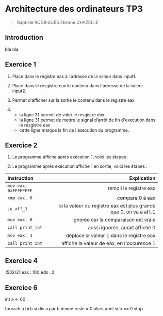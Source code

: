 # Architecture des ordinateurs TP3
>Baptiste RODRIGUES
>Etienne CHAZELLE


## Introduction

bla bla

## Exercice 1

1. Place dans le registre eax à l'adresse de la valeur dans input1.

2. Place dans le resgistre eax le contenu dans l'adresse de la valeur input2.

3. Permet d'afficher sur la sortie le contenu dans le registre eax

4. - la ligne 31 permet de vider le resgistre ebx
    - la ligne 31 permet de mettre le signal d'arrêt de fin d'execution dans le resgistre eax
    - cette ligne marque la fin de l'éxecution du programme.


## Exercice 2
1. Le programme affiche après exécution 1, voici les étapes :

2. Le programme après exécution affiche 1 en sortie, voici les étapes :

|Instruction|Explication|
|:--|--:|
|```mov eax, 0xFFFFFFFF```     | rempli le registre eax|
|```cmp eax, 0```          | compare 0 à eax|
|```jg aff_1```            | si la valeur du registre eax est plus grande que 0, on va à aff_1|
|```mov eax, 0```          | ignorée car la comparaison est vraie|
|```call print_int      ```| aussi ignorée, aurait affiché 0|
|```mov eax, 1       ```   | déplace la valeur 1 dans le registre eax|
|```call print_int```      | affiche la valeur de eax, en l'occurence 1|

## Exercice 4
1502/21
eax : 100
edx : 2

## Exercice 6

int a <- 60

foreach a bi b
si div a par b donne reste = 0 alors print
si b == 0 stop